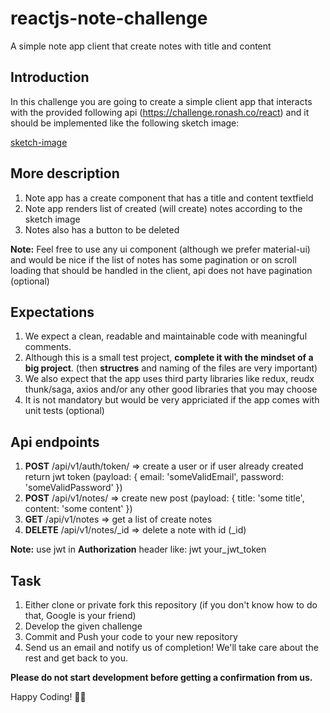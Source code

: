 # reactjs-note-challenge
A simple note app client that create notes with title and content

## Introduction

In this challenge you are going to create a simple client app that interacts with the provided following api (https://challenge.ronash.co/react) and it should be implemented like the following sketch image:

[sketch-image](https://github.com/ronashco/reactjs-note-challenge/raw/master/note_app.png)

## More description

1. Note app has a create component that has a title and content textfield
2. Note app renders list of created (will create) notes according to the sketch image
3. Notes also has a button to be deleted

**Note:** Feel free to use any ui component (although we prefer material-ui) and would be nice if the list of notes has some pagination or on scroll loading that should be handled in the client, api does not have pagination (optional)

## Expectations

1. We expect a clean, readable and maintainable code with meaningful comments.
2. Although this is a small test project, **complete it with the mindset of a big project**. (then **structres** and naming of the files are very important)
3. We also expect that the app uses third party libraries like redux, reudx thunk/saga, axios and/or any other good libraries that you may choose
4. It is not mandatory but would be very appriciated if the app comes with unit tests (optional)

## Api endpoints

1. **POST** /api/v1/auth/token/ => create a user or if user already created return jwt token (payload: { email: 'someValidEmail', password: 'someValidPassword' })
2. **POST** /api/v1/notes/ => create new post (payload: { title: 'some title', content: 'some content' })
3. **GET** /api/v1/notes => get a list of create notes
4. **DELETE** /api/v1/notes/_id => delete a note with id (_id)

**Note:** use jwt in **Authorization** header like: jwt your_jwt_token

## Task

1. Either clone or private fork this repository (if you don't know how to do that, Google is your friend)
2. Develop the given challenge
3. Commit and Push your code to your new repository
3. Send us an email and notify us of completion! We'll take care about the rest and get back to you.

**Please do not start development before getting a confirmation from us.**

Happy Coding! ✊🏻
